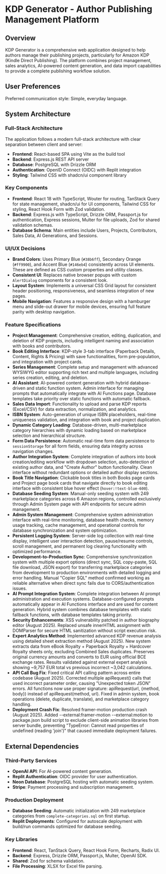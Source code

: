 # KDP Generator - Author Publishing Management Platform

## Overview
KDP Generator is a comprehensive web application designed to help authors manage their publishing projects, particularly for Amazon KDP (Kindle Direct Publishing). The platform combines project management, sales analytics, AI-powered content generation, and data import capabilities to provide a complete publishing workflow solution.

## User Preferences
Preferred communication style: Simple, everyday language.

## System Architecture

### Full-Stack Architecture
The application follows a modern full-stack architecture with clear separation between client and server:
- **Frontend**: React-based SPA using Vite as the build tool
- **Backend**: Express.js REST API server
- **Database**: PostgreSQL with Drizzle ORM
- **Authentication**: OpenID Connect (OIDC) with Replit integration
- **Styling**: Tailwind CSS with shadcn/ui component library

### Key Components
- **Frontend**: React 18 with TypeScript, Wouter for routing, TanStack Query for state management, shadcn/ui for UI components, Tailwind CSS for styling, React Hook Form with Zod validation.
- **Backend**: Express.js with TypeScript, Drizzle ORM, Passport.js for authentication, Express sessions, Multer for file uploads, Zod for shared validation schemas.
- **Database Schema**: Main entities include Users, Projects, Contributors, Sales Data, AI Generations, and Sessions.

### UI/UX Decisions
- **Brand Colors**: Uses Primary Blue (`#38b6ff`), Secondary Orange (`#ff9900`), and Accent Blue (`#146eb4`) consistently across UI elements. These are defined as CSS custom properties and utility classes.
- **Consistent UI**: Replaces native browser popups with custom `AlertDialog` components for a consistent look.
- **Layout System**: Implements a universal CSS Grid layout for consistent header positioning, responsiveness, and seamless integration of new pages.
- **Mobile Navigation**: Features a responsive design with a hamburger menu and slide-out drawer for mobile devices, ensuring full feature parity with desktop navigation.

### Feature Specifications
- **Project Management**: Comprehensive creation, editing, duplication, and deletion of KDP projects, including intelligent naming and association with books and contributors.
- **Book Editing Interface**: KDP-style 3-tab interface (Paperback Details, Content, Rights & Pricing) with save functionalities, form pre-population, and integration with project cards.
- **Series Management**: Complete setup and management with advanced WYSIWYG editor supporting rich text and multiple languages, including series creation, editing, and deletion.
- **AI Assistant**: AI-powered content generation with hybrid database-driven and static function system. Admin interface for managing prompts that automatically integrate with AI Functions page. Database templates take priority over static functions with automatic fallback.
- **Sales Data Import**: Functionality to upload and parse KDP reports (Excel/CSV) for data extraction, normalization, and analytics.
- **ISBN System**: Auto-generation of unique ISBN placeholders, real-time uniqueness validation, and integration with book and project duplication.
- **Dynamic Category Loading**: Database-driven, multi-marketplace category hierarchies with dynamic loading based on marketplace selection and hierarchical structure.
- **Form Data Persistence**: Automatic real-time form data persistence to `sessionStorage` for all form fields, ensuring data integrity across navigation changes.
- **Author Integration System**: Complete integration of authors into book creation/editing workflow with dropdown selection, auto-detection of existing author data, and "Create Author" button functionality. Clean interface without redundant options or detailed author display sections.
- **Book Title Navigation**: Clickable book titles in both Books page cards and Project page book cards that navigate directly to book editing interface with consistent blue hover effect (`hover:!text-blue-600`).
- **Database Seeding System**: Manual-only seeding system with 249 marketplace categories across 6 Amazon regions, controlled exclusively through Admin System page with API endpoints for secure admin management.
- **Admin System Management**: Comprehensive system administration interface with real-time monitoring, database health checks, memory usage tracking, cache management, and operational controls for database synchronization and system optimization.
- **Persistent Logging System**: Server-side log collection with real-time display, intelligent user interaction detection, pause/resume controls, scroll management, and permanent log clearing functionality with optimized performance.
- **Development-to-Production Sync**: Comprehensive synchronization system with multiple export options (direct sync, SQL copy-paste, SQL file download, JSON export) for transferring marketplace categories from development to production environments with detailed logging and error handling. Manual "Copier SQL" method confirmed working as reliable alternative when direct sync fails due to CORS/authentication issues.
- **AI Prompt Integration System**: Complete integration between AI prompt administration and execution systems. Database-configured prompts automatically appear in AI Functions interface and are used for content generation. Hybrid system combines database templates with static fallback functions, with database templates taking priority.
- **Security Enhancements**: XSS vulnerability patched in author biography editor (August 2025). Replaced unsafe innerHTML assignment with DOMParser for secure HTML sanitization without script execution risk.
- **Expert Analytics Method**: Implemented advanced KDP revenue analysis using detailed sheet extraction method (August 2025). New system extracts data from eBook Royalty + Paperback Royalty + Hardcover Royalty sheets only, excluding Combined Sales duplicates. Preserves original currency amounts and converts to EUR using official BCE exchange rates. Results validated against external expert analysis showing ~9,757 EUR total vs previous incorrect ~3,042 calculations.
- **API Call Bug Fix**: Fixed critical API calling pattern across entire codebase (August 2025). Corrected multiple apiRequest() calls that used incorrect parameter order, causing "Unexpected token JSON" errors. All functions now use proper signature: apiRequest(url, {method, body}) instead of apiRequest(method, url). Fixed in admin system, book operations (delete, duplicate, translate), and marketplace category handling.
- **Deployment Crash Fix**: Resolved framer-motion production crash (August 2025). Added --external:framer-motion --external:motion to package.json build script to exclude client-side animation libraries from server bundle, preventing "TypeError: Cannot read properties of undefined (reading 'join')" that caused immediate deployment failures.

## External Dependencies

### Third-Party Services
- **OpenAI API**: For AI-powered content generation.
- **Replit Authentication**: OIDC provider for user authentication.
- **Neon Database**: PostgreSQL hosting with automatic seeding system.
- **Stripe**: Payment processing and subscription management.

### Production Deployment
- **Database Seeding**: Automatic initialization with 249 marketplace categories from `complete-categories.sql` on first startup.
- **Replit Deployments**: Configured for autoscale deployment with build/run commands optimized for database seeding.

### Key Libraries
- **Frontend**: React, TanStack Query, React Hook Form, Recharts, Radix UI.
- **Backend**: Express, Drizzle ORM, Passport.js, Multer, OpenAI SDK.
- **Shared**: Zod for schema validation.
- **File Processing**: XLSX for Excel file parsing.